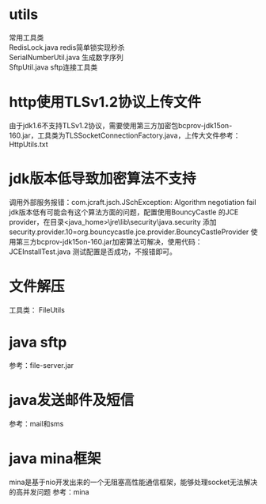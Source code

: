 # utils
常用工具类<br/>
RedisLock.java redis简单锁实现秒杀<br/>
SerialNumberUtil.java 生成数字序列<br/>
SftpUtil.java sftp连接工具类

# http使用TLSv1.2协议上传文件
由于jdk1.6不支持TLSv1.2协议，需要使用第三方加密包bcprov-jdk15on-160.jar，工具类为TLSSocketConnectionFactory.java，上传大文件参考：HttpUtils.txt

# jdk版本低导致加密算法不支持
调用外部服务报错：com.jcraft.jsch.JSchException: Algorithm negotiation fail jdk版本低有可能会有这个算法方面的问题，配置使用BouncyCastle 的JCE provider，在目录<java_home>\jre\lib\security\java.security 添加security.provider.10=org.bouncycastle.jce.provider.BouncyCastleProvider 使用第三方bcprov-jdk15on-160.jar加密算法可解决，使用代码：JCEInstallTest.java 测试配置是否成功，不报错即可。

# 文件解压
工具类： FileUtils

# java sftp
参考：file-server.jar

# java发送邮件及短信
参考：mail和sms

# java mina框架
mina是基于nio开发出来的一个无阻塞高性能通信框架，能够处理socket无法解决的高并发问题
参考：mina